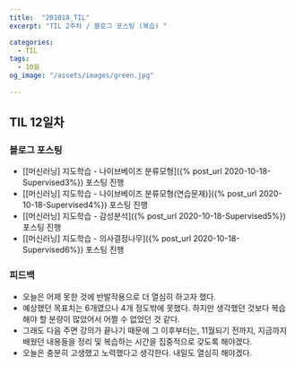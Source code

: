 ```yaml
---
title:  "201018_TIL"
excerpt: "TIL 2주차 / 블로그 포스팅 (복습) "

categories:
  - TIL
tags:
  - 10월
og_image: "/assets/images/green.jpg"
  
---
```

## TIL 12일차

### 블로그 포스팅
- [[머신러닝] 지도학습 - 나이브베이즈 분류모형]({% post_url 2020-10-18-Supervised3%}) 포스팅 진행
- [[머신러닝] 지도학습 - 나이브베이즈 분류모형(연습문제)]({% post_url 2020-10-18-Supervised4%}) 포스팅 진행
- [[머신러닝] 지도학습 - 감성분석]({% post_url 2020-10-18-Supervised5%}) 포스팅 진행
- [[머신러닝] 지도학습 - 의사결정나무]({% post_url 2020-10-18-Supervised6%}) 포스팅 진행

### 피드백
  - 오늘은 어제 못한 것에 반발작용으로 더 열심히 하고자 했다.
  - 예상했던 목표치는 6개였으나 4개 정도밖에 못했다. 하지만 생각했던 것보다 복습해야 할 분량이 많았어서 어쩔 수 없었던 것 같다.
  - 그래도 다음 주면 강의가 끝나기 때문에 그 이후부터는, 11월되기 전까지, 지금까지 배웠던 내용들을 정리 및 복습하는 시간을 집중적으로 갖도록 해야겠다.
  - 오늘은 충분히 고생했고 노력했다고 생각한다. 내일도 열심히 해야겠다. 